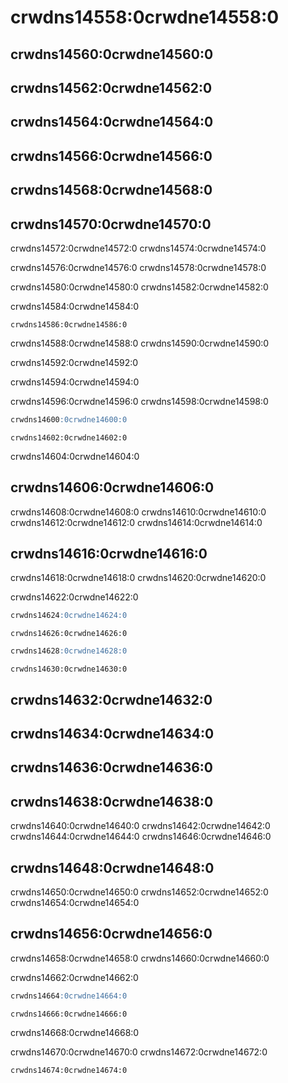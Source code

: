 <a name="type_conversion_functions"></a>

# crwdns14558:0crwdne14558:0

## crwdns14560:0crwdne14560:0

## crwdns14562:0crwdne14562:0

## crwdns14564:0crwdne14564:0

## crwdns14566:0crwdne14566:0

## crwdns14568:0crwdne14568:0

## crwdns14570:0crwdne14570:0

crwdns14572:0crwdne14572:0 crwdns14574:0crwdne14574:0

crwdns14576:0crwdne14576:0 crwdns14578:0crwdne14578:0

crwdns14580:0crwdne14580:0 crwdns14582:0crwdne14582:0

crwdns14584:0crwdne14584:0

```text
crwdns14586:0crwdne14586:0
```

crwdns14588:0crwdne14588:0 crwdns14590:0crwdne14590:0

crwdns14592:0crwdne14592:0

crwdns14594:0crwdne14594:0

crwdns14596:0crwdne14596:0 crwdns14598:0crwdne14598:0

```sql
crwdns14600:0crwdne14600:0
```

```text
crwdns14602:0crwdne14602:0
```

crwdns14604:0crwdne14604:0

## crwdns14606:0crwdne14606:0

crwdns14608:0crwdne14608:0 crwdns14610:0crwdne14610:0 crwdns14612:0crwdne14612:0 crwdns14614:0crwdne14614:0

## crwdns14616:0crwdne14616:0

crwdns14618:0crwdne14618:0 crwdns14620:0crwdne14620:0

crwdns14622:0crwdne14622:0

```sql
crwdns14624:0crwdne14624:0
```

```text
crwdns14626:0crwdne14626:0
```

```sql
crwdns14628:0crwdne14628:0
```

```text
crwdns14630:0crwdne14630:0
```

## crwdns14632:0crwdne14632:0

## crwdns14634:0crwdne14634:0

## crwdns14636:0crwdne14636:0

## crwdns14638:0crwdne14638:0

crwdns14640:0crwdne14640:0 crwdns14642:0crwdne14642:0 crwdns14644:0crwdne14644:0 crwdns14646:0crwdne14646:0

## crwdns14648:0crwdne14648:0

crwdns14650:0crwdne14650:0 crwdns14652:0crwdne14652:0 crwdns14654:0crwdne14654:0

## crwdns14656:0crwdne14656:0

crwdns14658:0crwdne14658:0 crwdns14660:0crwdne14660:0

crwdns14662:0crwdne14662:0

```sql
crwdns14664:0crwdne14664:0
```

```text
crwdns14666:0crwdne14666:0
```

crwdns14668:0crwdne14668:0

crwdns14670:0crwdne14670:0 crwdns14672:0crwdne14672:0

    crwdns14674:0crwdne14674:0